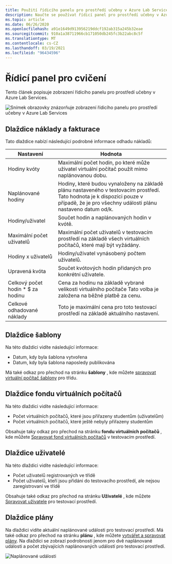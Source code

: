 ```yaml
---
title: Použití řídicího panelu pro prostředí učebny v Azure Lab Services | Microsoft Docs
description: Naučte se používat řídicí panel pro prostředí učebny v Azure Lab Services.
ms.topic: article
ms.date: 06/26/2020
ms.openlocfilehash: a91e1649d913956219ddcf192ab315a245b32eae
ms.sourcegitcommit: 910a1a38711966cb171050db245fc3b22abc8c5f
ms.translationtype: MT
ms.contentlocale: cs-CZ
ms.lasthandoff: 03/19/2021
ms.locfileid: "96434596"
---
```

# <a name="dashboard-for-labs"></a>Řídicí panel pro cvičení
Tento článek popisuje zobrazení řídicího panelu pro prostředí učebny v Azure Lab Services. 

![Snímek obrazovky znázorňuje zobrazení řídicího panelu pro prostředí učebny v Azure Lab Services](./media/use-dashboard/dashboard.png)

## <a name="costs-and-billing-tile"></a>Dlaždice náklady a fakturace
Tato dlaždice nabízí následující podrobné informace odhadu nákladů:

| Nastavení | Hodnota | 
| ------- | ----- | 
| Hodiny kvóty | Maximální počet hodin, po které může uživatel virtuální počítač použít mimo naplánovanou dobu. |
| Naplánované hodiny | Hodiny, které budou vynaloženy na základě plánu nastaveného v testovacím prostředí. Tato hodnota je k dispozici pouze v případě, že je pro všechny události plánu nastaveno datum od/k. |
| Hodiny/uživatel | Součet hodin a naplánovaných hodin v kvótě. |
| Maximální počet uživatelů | Maximální počet uživatelů v testovacím prostředí na základě všech virtuálních počítačů, které mají být vyžádány. |
| Hodiny x uživatelů | Hodiny/uživatel vynásobený počtem uživatelů. |
| Upravená kvóta | Součet kvótových hodin přidaných pro konkrétní uživatele. |
| Celkový počet hodin * $ za hodinu | Cena za hodinu na základě vybrané velikosti virtuálního počítače Tato volba je založena na běžné platbě za cenu. |
| Celkové odhadované náklady | Toto je maximální cena pro toto testovací prostředí na základě aktuálního nastavení. |

## <a name="template-tile"></a>Dlaždice šablony
Na této dlaždici vidíte následující informace:

- Datum, kdy byla šablona vytvořena 
- Datum, kdy byla šablona naposledy publikována 

Má také odkaz pro přechod na stránku **šablony** , kde můžete [spravovat virtuální počítač šablony](how-to-create-manage-template.md) pro třídu. 

## <a name="virtual-machine-pool-tile"></a>Dlaždice fondu virtuálních počítačů

Na této dlaždici vidíte následující informace:

- Počet virtuálních počítačů, které jsou přiřazeny studentům (uživatelům)
- Počet virtuálních počítačů, které ještě nebyly přiřazeny studentům

Obsahuje taky odkaz pro přechod na stránku **fondu virtuálních počítačů** , kde můžete [Spravovat fond virtuálních počítačů](how-to-set-virtual-machine-passwords.md) v testovacím prostředí. 

## <a name="users-tile"></a>Dlaždice uživatelé

Na této dlaždici vidíte následující informace:

- Počet uživatelů registrovaných ve třídě
- Počet uživatelů, kteří jsou přidáni do testovacího prostředí, ale nejsou zaregistrovaní ve třídě 

Obsahuje také odkaz pro přechod na stránku **Uživatelé** , kde můžete [Spravovat uživatele](how-to-configure-student-usage.md) pro testovací prostředí. 

## <a name="schedules-tile"></a>Dlaždice plány
Na dlaždici vidíte aktuální naplánované události pro testovací prostředí. Má také odkaz pro přechod na stránku **plánu** , kde můžete [vytvářet a spravovat plány](how-to-create-schedules.md). Na dlaždici se zobrazí podrobnosti jenom pro dvě naplánované události a počet zbývajících naplánovaných událostí pro testovací prostředí. 

![Naplánované události](./media/use-dashboard/scheduled-events.png)

